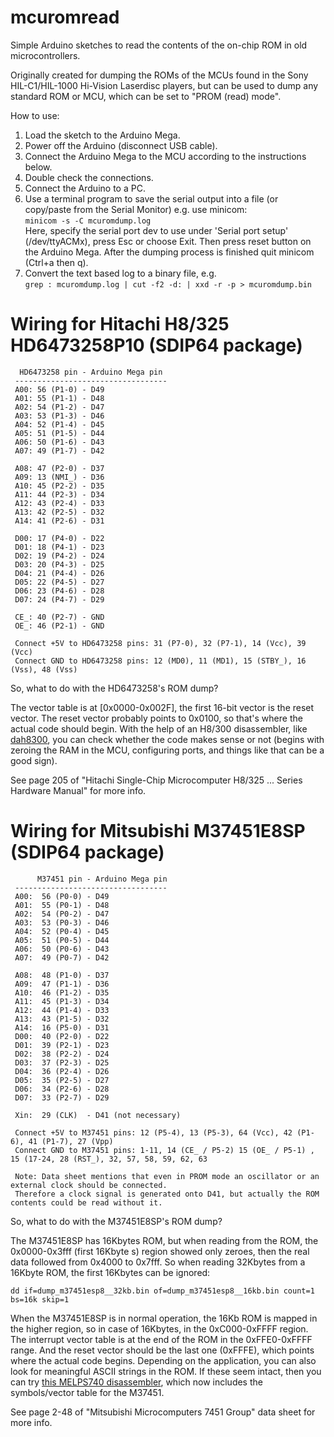 # mcuromread
Simple Arduino sketches to read the contents of the on-chip ROM in old microcontrollers.

Originally created for dumping the ROMs of the MCUs found in the Sony HIL-C1/HIL-1000 Hi-Vision Laserdisc players, but can be used to dump any standard ROM or MCU, which can be set to "PROM (read) mode".

How to use:

1. Load the sketch to the Arduino Mega.
2. Power off the Arduino (disconnect USB cable).
3. Connect the Arduino Mega to the MCU according to the instructions below.
4. Double check the connections.
5. Connect the Arduino to a PC.
6. Use a terminal program to save the serial output into a file (or copy/paste from the Serial Monitor)
e.g. use minicom:  
```minicom -s -C mcuromdump.log```  
Here, specify the serial port dev to use under 'Serial port setup' (/dev/ttyACMx), press Esc or choose Exit. Then press reset button on the Arduino Mega. After the dumping process is finished quit minicom (Ctrl+a then q).
7. Convert the text based log to a binary file, e.g.  
```grep : mcuromdump.log | cut -f2 -d: | xxd -r -p > mcuromdump.bin```

# Wiring for Hitachi H8/325 HD6473258P10 (SDIP64 package)

```
  HD6473258 pin - Arduino Mega pin
 ----------------------------------
 A00: 56 (P1-0) - D49
 A01: 55 (P1-1) - D48
 A02: 54 (P1-2) - D47
 A03: 53 (P1-3) - D46
 A04: 52 (P1-4) - D45
 A05: 51 (P1-5) - D44
 A06: 50 (P1-6) - D43
 A07: 49 (P1-7) - D42

 A08: 47 (P2-0) - D37
 A09: 13 (NMI_) - D36
 A10: 45 (P2-2) - D35
 A11: 44 (P2-3) - D34
 A12: 43 (P2-4) - D33
 A13: 42 (P2-5) - D32
 A14: 41 (P2-6) - D31

 D00: 17 (P4-0) - D22
 D01: 18 (P4-1) - D23
 D02: 19 (P4-2) - D24
 D03: 20 (P4-3) - D25
 D04: 21 (P4-4) - D26
 D05: 22 (P4-5) - D27
 D06: 23 (P4-6) - D28
 D07: 24 (P4-7) - D29

 CE_: 40 (P2-7) - GND
 OE_: 46 (P2-1) - GND

 Connect +5V to HD6473258 pins: 31 (P7-0), 32 (P7-1), 14 (Vcc), 39 (Vcc)
 Connect GND to HD6473258 pins: 12 (MD0), 11 (MD1), 15 (STBY_), 16 (Vss), 48 (Vss)
```

So, what to do with the HD6473258's ROM dump?

The vector table is at \[0x0000-0x002F\], the first 16-bit vector is the reset vector.
The reset vector probably points to 0x0100, so that's where the actual code should begin.
With the help of an H8/300 disassembler, like [dah8300](http://www.karola.fi/rak/sw/dah8300/), you can check whether the code makes sense or not
(begins with zeroing the RAM in the MCU, configuring ports, and things like that can be a good sign).

See page 205 of "Hitachi Single-Chip Microcomputer H8/325 ... Series Hardware Manual" for more info.

# Wiring for Mitsubishi M37451E8SP (SDIP64 package)

```
      M37451 pin - Arduino Mega pin
 ----------------------------------
 A00:  56 (P0-0) - D49
 A01:  55 (P0-1) - D48
 A02:  54 (P0-2) - D47
 A03:  53 (P0-3) - D46
 A04:  52 (P0-4) - D45
 A05:  51 (P0-5) - D44
 A06:  50 (P0-6) - D43
 A07:  49 (P0-7) - D42

 A08:  48 (P1-0) - D37
 A09:  47 (P1-1) - D36
 A10:  46 (P1-2) - D35
 A11:  45 (P1-3) - D34
 A12:  44 (P1-4) - D33
 A13:  43 (P1-5) - D32
 A14:  16 (P5-0) - D31
 D00:  40 (P2-0) - D22
 D01:  39 (P2-1) - D23
 D02:  38 (P2-2) - D24
 D03:  37 (P2-3) - D25
 D04:  36 (P2-4) - D26
 D05:  35 (P2-5) - D27
 D06:  34 (P2-6) - D28
 D07:  33 (P2-7) - D29

 Xin:  29 (CLK)  - D41 (not necessary)

 Connect +5V to M37451 pins: 12 (P5-4), 13 (P5-3), 64 (Vcc), 42 (P1-6), 41 (P1-7), 27 (Vpp)
 Connect GND to M37451 pins: 1-11, 14 (CE_ / P5-2) 15 (OE_ / P5-1) , 15 (17-24, 28 (RST_), 32, 57, 58, 59, 62, 63

 Note: Data sheet mentions that even in PROM mode an oscillator or an external clock should be connected.  
 Therefore a clock signal is generated onto D41, but actually the ROM contents could be read without it.

```

So, what to do with the M37451E8SP's ROM dump?

The M37451E8SP has 16Kbytes ROM, but when reading from the ROM, the 0x0000-0x3fff (first 16Kbyte
s) region showed only zeroes, then the real data followed from 0x4000 to 0x7fff. So when reading 32Kbytes from a 16Kbyte ROM, the first 16Kbytes can be ignored:

```dd if=dump_m37451esp8__32kb.bin of=dump_m37451esp8__16kb.bin count=1 bs=16k skip=1```

When the M37451E8SP is in normal operation, the 16Kb ROM is mapped in the higher region, so in case of 16Kbytes, in the 0xC000-0xFFFF region.
The interrupt vector table is at the end of the ROM in the 0xFFE0-0xFFFF range. And the reset vector should be the last one (0xFFFE), which points where the actual code begins. Depending on the application, you can also look for meaningful ASCII strings in the ROM.
If these seem intact, then you can try [this MELPS740 disassembler](https://github.com/szaguldo-kamaz/m740dasm), which now includes the symbols/vector table for the M37451.

See page 2-48 of "Mitsubishi Microcomputers 7451 Group" data sheet for more info.
